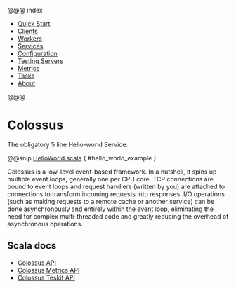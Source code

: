 @@@ index

* [Quick Start](quickstart.md)
* [Clients](clients.md)
* [Workers](workers.md)
* [Services](services.md)
* [Configuration](configuration.md)
* [Testing Servers](testkit.md)
* [Metrics](metrics.md)
* [Tasks](tasks.md)
* [About](about.md)

@@@

# Colossus

The obligatory 5 line Hello-world Service:

@@snip [HelloWorld.scala](../scala/HelloWorld.scala) { #hello_world_example }

Colossus is a low-level event-based framework. In a nutshell, it spins up multiple event loops, generally one per CPU 
core. TCP connections are bound to event loops and request handlers (written by you) are attached to connections to
transform incoming requests into responses.  I/O operations (such as making requests to a remote cache or another 
service) can be done asynchronously and entirely within the event loop, eliminating the need for complex multi-threaded
code and greatly reducing the overhead of asynchronous operations.

## Scala docs

* [Colossus API](colossus-api/index.html#colossus.package)
* [Colossus Metrics API](colossus-metrics-api/index.html#colossus.package)
* [Colossus Teskit API](colossus-testkit-api/index.html#colossus.package)
